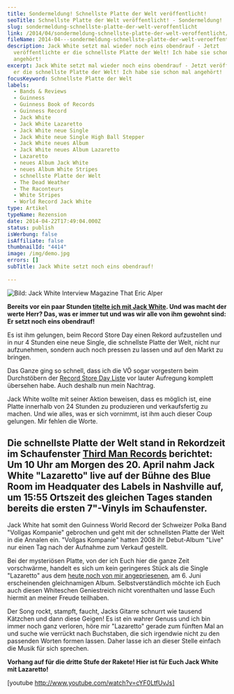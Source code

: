 ```yaml
---
title: Sondermeldung! Schnellste Platte der Welt veröffentlicht!
seoTitle: Schnellste Platte der Welt veröffentlicht! - Sondermeldung!
slug: sondermeldung-schnellste-platte-der-welt-veroffentlicht
link: /2014/04/sondermeldung-schnellste-platte-der-welt-veroffentlicht/
fileName: 2014-04---sondermeldung-schnellste-platte-der-welt-veroeffentlicht.md
description: Jack White setzt mal wieder noch eins obendrauf - Jetzt
  veröffentlichte er die schnellste Platte der Welt! Ich habe sie schon mal
  angehört!
excerpt: Jack White setzt mal wieder noch eins obendrauf - Jetzt veröffentlichte
  er die schnellste Platte der Welt! Ich habe sie schon mal angehört!
focusKeyword: Schnellste Platte der Welt
labels:
  - Bands & Reviews
  - Guinness
  - Guinness Book of Records
  - Guinness Record
  - Jack White
  - Jack White Lazaretto
  - Jack White neue Single
  - Jack White neue Single High Ball Stepper
  - Jack White neues Album
  - Jack White neues Album Lazaretto
  - Lazaretto
  - neues Album Jack White
  - neues Album White Stripes
  - schnellste Platte der Welt
  - The Dead Weather
  - The Raconteurs
  - White Stripes
  - World Record Jack White
type: Artikel
typeName: Rezension
date: 2014-04-22T17:49:04.000Z
status: publish
isWerbung: false
isAffiliate: false
thumbnailId: "4414"
image: /img/demo.jpg
errors: []
subTitle: Jack White setzt noch eins obendrauf!
  
---
```


![Bild: Jack White Interview Magazine That Eric Alper](http://cardamonchai.files.wordpress.com/2014/04/jack-white-interview-magazine-02-700x904.jpg?w=232 "[ ](http://www.google.de/imgres?imgurl=http%3A%2F%2Fwww.thatericalper.com%2Fwp-content%2Fuploads%2F2014%2F04%2FJack-White-Interview-Magazine-02.jpg&imgrefurl=http%3A%2F%2Fwww.thatericalper.com%2F2014%2F04%2F07%2Fjack-white-announces-headlining-tour-dates%2F&h=1600&w=1238&tbnid=oPRi6DO3D07_5M%3A&zoom=1&docid=96jHXz6LoCOvXM&ei=c6hWU_6zB4LQtAb5s4DgCA&tbm=isch&client=safari&iact=rc&uact=3&dur=226&page=1&start=0&ndsp=23&ved=0CF8QrQMwAAhttp://)  Bild: Jack White Interview Magazine That Eric Alper")

**Bereits vor ein paar Stunden
[titelte ich mit Jack White](//2014/04/22/jack-white-stellt-neuen-song-vor/).
Und was macht der werte Herr? Das, was er immer tut und was wir alle von ihm
gewohnt sind: Er setzt noch eins obendrauf!**

Es ist ihm gelungen, beim Record Store Day einen Rekord aufzustellen und in nur
4 Stunden eine neue Single, die schnellste Platte der Welt, nicht nur
aufzunehmen, sondern auch noch pressen zu lassen und auf den Markt zu bringen.

Das Ganze ging so schnell, dass ich die VÖ sogar vorgestern beim Durchstöbern
der
[Record Store Day Liste](http://www.recordstoredaygermany.de/exklusive-releases/exklusive-releases-2014/)
vor lauter Aufregung komplett übersehen habe. Auch deshalb nun mein Nachtrag.

Jack White wollte mit seiner Aktion beweisen, dass es möglich ist, eine Platte
innerhalb von 24 Stunden zu produzieren und verkaufsfertig zu machen. Und wie
alles, was er sich vornimmt, ist ihm auch dieser Coup gelungen. Mir fehlen die
Worte.

## Die schnellste Platte der Welt stand in Rekordzeit im Schaufenster [Third Man Records](http://thirdmanrecords.com) berichtet: Um 10 Uhr am Morgen des 20. April nahm Jack White "Lazaretto" live auf der Bühne des Blue Room im Headquater des Labels in Nashville auf, um 15:55 Ortszeit des gleichen Tages standen bereits die ersten 7"-Vinyls im Schaufenster.

Jack White hat somit den Guinness World Record der Schweizer Polka Band "Vollgas
Kompanie" gebrochen und geht mit der schnellsten Platte der Welt in die Annalen
ein. "Vollgas Kompanie" hatten 2008 ihr Debut-Album "Live" nur einen Tag nach
der Aufnahme zum Verkauf gestellt.

Bei der mysteriösen Platte, von der ich Euch hier die ganze Zeit vorschwärme,
handelt es sich um kein geringeres Stück als die Single "Lazaretto" aus dem
[heute noch von mir angepriesenen](//2014/04/22/jack-white-stellt-neuen-song-vor/),
am 6. Juni erscheinenden gleichnamigen Album. Selbstverständlich möchte ich Euch
auch diesen Whiteschen Geniestreich nicht vorenthalten und lasse Euch hiermit an
meiner Freude teilhaben.

Der Song rockt, stampft, faucht, Jacks Gitarre schnurrt wie tausend Kätzchen und
dann diese Geigen! Es ist ein wahrer Genuss und ich bin immer noch ganz
verloren, höre mir "Lazaretto" gerade zum fünften Mal an und suche wie verrückt
nach Buchstaben, die sich irgendwie nicht zu den passenden Worten formen lassen.
Daher lasse ich an dieser Stelle einfach die Musik für sich sprechen.

**Vorhang auf für die dritte Stufe der Rakete! Hier ist für Euch Jack White mit
Lazaretto!**

[youtube http://www.youtube.com/watch?v=cYF0LtfUvJs]

  